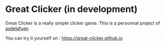 # Great Clicker (in development)

Great Clicker is a really simple clicker game. This is a personnal project of [axdelafuen](https://github.com/axdelafuen)

You can try it yourself on : https://great-clicker.github.io

